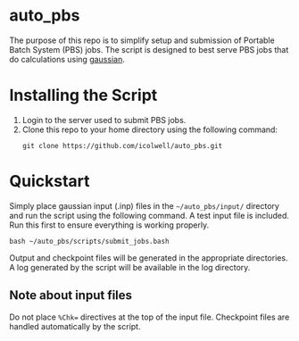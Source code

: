 # auto_pbs

The purpose of this repo is to simplify setup and submission
of Portable Batch System (PBS) jobs. The script is designed to best serve PBS
jobs that do calculations using [gaussian](http://gaussian.com/running/).

# Installing the Script

1. Login to the server used to submit PBS jobs.
2. Clone this repo to your home directory using the following command:
    ```
    git clone https://github.com/icolwell/auto_pbs.git
    ```

# Quickstart

Simply place gaussian input (.inp) files in the `~/auto_pbs/input/` directory and run the script using the following command. A test input file is included. Run this first to ensure everything is working properly.
```
bash ~/auto_pbs/scripts/submit_jobs.bash
```
Output and checkpoint files will be generated in the appropriate directories. A log generated by the script will be available in the log directory.

## Note about input files

Do not place `%Chk=` directives at the top of the input file. Checkpoint files are handled
automatically by the script.
